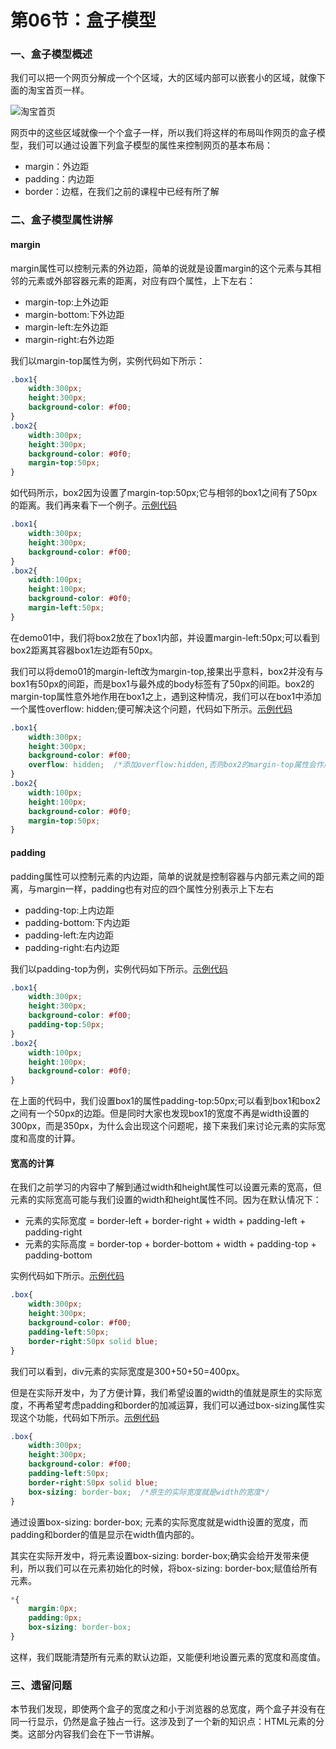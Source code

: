 # 第06节：盒子模型

### 一、盒子模型概述

我们可以把一个网页分解成一个个区域，大的区域内部可以嵌套小的区域，就像下面的淘宝首页一样。

![淘宝首页](/images/box.jpg)

网页中的这些区域就像一个个盒子一样，所以我们将这样的布局叫作网页的盒子模型，我们可以通过设置下列盒子模型的属性来控制网页的基本布局：

* margin：外边距
* padding：内边距
* border：边框，在我们之前的课程中已经有所了解

### 二、盒子模型属性讲解

#### margin

margin属性可以控制元素的外边距，简单的说就是设置margin的这个元素与其相邻的元素或外部容器元素的距离，对应有四个属性，上下左右：

* margin-top:上外边距
* margin-bottom:下外边距
* margin-left:左外边距
* margin-right:右外边距

我们以margin-top属性为例，实例代码如下所示：

``` css
.box1{
    width:300px;
    height:300px;
    background-color: #f00;
}
.box2{
    width:300px;
    height:300px;
    background-color: #0f0;
    margin-top:50px;
}
```

如代码所示，box2因为设置了margin-top:50px;它与相邻的box1之间有了50px的距离。我们再来看下一个例子。[示例代码](https://github.com/xiaozhoulee/xiaozhou-examples/tree/master/01-网页重构/第06节：盒子模型/demo01.html)

``` css
.box1{
    width:300px;
    height:300px;
    background-color: #f00;
}
.box2{
    width:100px;
    height:100px;
    background-color: #0f0;
    margin-left:50px;
}
```

在demo01中，我们将box2放在了box1内部，并设置margin-left:50px;可以看到box2距离其容器box1左边距有50px。

我们可以将demo01的margin-left改为margin-top,接果出乎意料，box2并没有与box1有50px的间距，而是box1与最外成的body标签有了50px的间距。box2的margin-top属性意外地作用在box1之上，遇到这种情况，我们可以在box1中添加一个属性overflow: hidden;便可解决这个问题，代码如下所示。[示例代码](https://github.com/xiaozhoulee/xiaozhou-examples/tree/master/01-网页重构/第06节：盒子模型/demo02.html)

``` css
.box1{
    width:300px;
    height:300px;
    background-color: #f00;
    overflow: hidden;  /*添加overflow:hidden,否则box2的margin-top属性会作用在box1之上*/
}
.box2{
    width:100px;
    height:100px;
    background-color: #0f0;
    margin-top:50px;
}
```

#### padding

padding属性可以控制元素的内边距，简单的说就是控制容器与内部元素之间的距离，与margin一样，padding也有对应的四个属性分别表示上下左右

* padding-top:上内边距
* padding-bottom:下内边距
* padding-left:左内边距
* padding-right:右内边距

我们以padding-top为例，实例代码如下所示。[示例代码](https://github.com/xiaozhoulee/xiaozhou-examples/tree/master/01-网页重构/第06节：盒子模型/demo03.html)

``` css
.box1{
    width:300px;
    height:300px;
    background-color: #f00;
    padding-top:50px;
}
.box2{
    width:100px;
    height:100px;
    background-color: #0f0;
}
```

在上面的代码中，我们设置box1的属性padding-top:50px;可以看到box1和box2之间有一个50px的边距。但是同时大家也发现box1的宽度不再是width设置的300px，而是350px，为什么会出现这个问题呢，接下来我们来讨论元素的实际宽度和高度的计算。

#### 宽高的计算

在我们之前学习的内容中了解到通过width和height属性可以设置元素的宽高，但元素的实际宽高可能与我们设置的width和height属性不同。因为在默认情况下：

* 元素的实际宽度 = border-left + border-right + width + padding-left + padding-right
* 元素的实际高度 = border-top + border-bottom + width + padding-top + padding-bottom

实例代码如下所示。[示例代码](https://github.com/xiaozhoulee/xiaozhou-examples/tree/master/01-网页重构/第06节：盒子模型/demo04.html)

``` css
.box{
    width:300px;
    height:300px;
    background-color: #f00;
    padding-left:50px;
    border-right:50px solid blue;
}
```

我们可以看到，div元素的实际宽度是300+50+50=400px。

但是在实际开发中，为了方便计算，我们希望设置的width的值就是原生的实际宽度，不再希望考虑padding和border的加减运算，我们可以通过box-sizing属性实现这个功能，代码如下所示。[示例代码](https://github.com/xiaozhoulee/xiaozhou-examples/tree/master/01-网页重构/第06节：盒子模型/demo05.html)

``` css
.box{
    width:300px;
    height:300px;
    background-color: #f00;
    padding-left:50px;
    border-right:50px solid blue;
    box-sizing: border-box;  /*原生的实际宽度就是width的宽度*/
}
```

通过设置box-sizing: border-box; 元素的实际宽度就是width设置的宽度，而padding和border的值是显示在width值内部的。

其实在实际开发中，将元素设置box-sizing: border-box;确实会给开发带来便利，所以我们可以在元素初始化的时候，将box-sizing: border-box;赋值给所有元素。

``` css
*{
    margin:0px;
    padding:0px;
    box-sizing: border-box;
}
```

这样，我们既能清楚所有元素的默认边距，又能便利地设置元素的宽度和高度值。

### 三、遗留问题

本节我们发现，即使两个盒子的宽度之和小于浏览器的总宽度，两个盒子并没有在同一行显示，仍然是盒子独占一行。这涉及到了一个新的知识点：HTML元素的分类。这部分内容我们会在下一节讲解。



